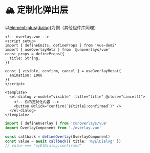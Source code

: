 # 🏔️ 定制化弹出层

以[element-plus(dialog)](https://element.eleme.cn/#/zh-CN/component/dialog)为例（其他组件库同理）

```vue
<!-- overlay.vue -->
<script setup>
import { defineEmits, defineProps } from 'vue-demi'
import { useOverlayMeta } from '@unoverlays/vue'
const props = defineProps({
  title: String,
})

const { visible, confirm, cancel } = useOverlayMeta({
  animation: 1000
})
</script>

<template>
  <el-dialog v-model="visible" :title="title" @close="cancel()">
    <!-- 你的定制化内容 -->
    <button @click="confirm(`${title}:confirmed`)" />
  </el-dialog>
</template>
```

```ts
import { defineOverlay } from '@unoverlays/vue'
import OverlayComponent from './overlay.vue'

const callback = defineOverlay(OverlayComponent)
const value = await callback({ title: 'myElDialog' })
// value === "myElDialog:confirmed"
```